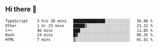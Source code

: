 ## Hi there 👋

 <!--START_SECTION:waka-->

```txt
TypeScript    3 hrs 38 mins   ██████████████░░░░░░░░░░░   56.06 %
Other         1 hr 23 mins    █████▒░░░░░░░░░░░░░░░░░░░   21.32 %
C++           46 mins         ███░░░░░░░░░░░░░░░░░░░░░░   11.85 %
Bash          24 mins         █▓░░░░░░░░░░░░░░░░░░░░░░░   06.35 %
HTML          7 mins          ▒░░░░░░░░░░░░░░░░░░░░░░░░   01.81 %
```

<!--END_SECTION:waka-->

<!--
**ValentinRapp/ValentinRapp** is a ✨ _special_ ✨ repository because its `README.md` (this file) appears on your GitHub profile.

Here are some ideas to get you started:

- 🔭 I’m currently working on ...
- 🌱 I’m currently learning ...
- 👯 I’m looking to collaborate on ...
- 🤔 I’m looking for help with ...
- 💬 Ask me about ...
- 📫 How to reach me: ...
- 😄 Pronouns: ...
- ⚡ Fun fact: ...
-->
